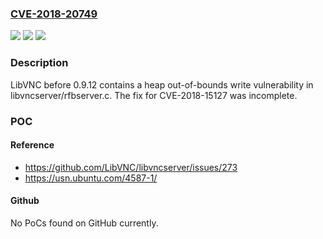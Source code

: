 ### [CVE-2018-20749](https://cve.mitre.org/cgi-bin/cvename.cgi?name=CVE-2018-20749)
![](https://img.shields.io/static/v1?label=Product&message=n%2Fa&color=blue)
![](https://img.shields.io/static/v1?label=Version&message=n%2Fa&color=blue)
![](https://img.shields.io/static/v1?label=Vulnerability&message=n%2Fa&color=brighgreen)

### Description

LibVNC before 0.9.12 contains a heap out-of-bounds write vulnerability in libvncserver/rfbserver.c. The fix for CVE-2018-15127 was incomplete.

### POC

#### Reference
- https://github.com/LibVNC/libvncserver/issues/273
- https://usn.ubuntu.com/4587-1/

#### Github
No PoCs found on GitHub currently.

